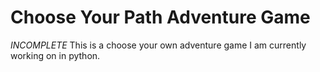 # Choose Your Path Adventure Game
*INCOMPLETE* 
This is a choose your own adventure game I am currently working on in python. 
